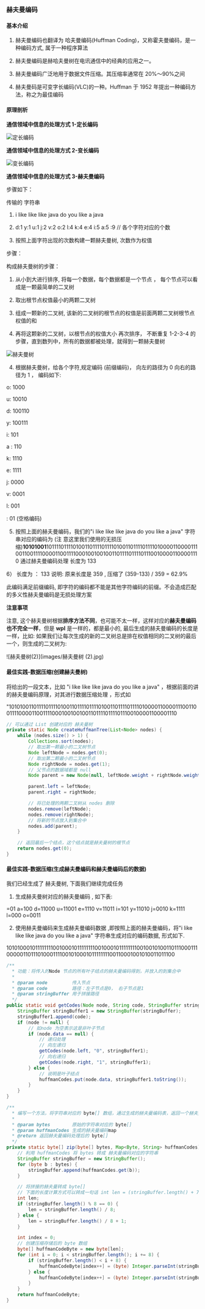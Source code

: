 ### 赫夫曼编码

#### 基本介绍

1) 赫夫曼编码也翻译为 哈夫曼编码(Huffman Coding)，又称霍夫曼编码，是一种编码方式, 属于一种程序算法 

2) 赫夫曼编码是赫哈夫曼树在电讯通信中的经典的应用之一。 

3) 赫夫曼编码广泛地用于数据文件压缩。其压缩率通常在 20%～90%之间 

4) 赫夫曼码是可变字长编码(VLC)的一种。Huffman 于 1952 年提出一种编码方法，称之为最佳编码

#### 原理剖析

**通信领域中信息的处理方式 1-定长编码**

![定长编码](images/定长编码.jpg)

**通信领域中信息的处理方式 2-变长编码**

![变长编码](images/变长编码.jpg)

**通信领域中信息的处理方式 3-赫夫曼编码**

步骤如下：

传输的 字符串 

1) i like like like java do you like a java 

2) d:1 y:1 u:1 j:2 v:2 o:2 l:4 k:4 e:4 i:5 a:5 :9 // 各个字符对应的个数 

3) 按照上面字符出现的次数构建一颗赫夫曼树, 次数作为权值 

步骤： 

构成赫夫曼树的步骤： 

1) 从小到大进行排序, 将每一个数据，每个数据都是一个节点 ， 每个节点可以看成是一颗最简单的二叉树 

2) 取出根节点权值最小的两颗二叉树 

3) 组成一颗新的二叉树, 该新的二叉树的根节点的权值是前面两颗二叉树根节点权值的和 

4) 再将这颗新的二叉树，以根节点的权值大小 再次排序， 不断重复 1-2-3-4 的步骤，直到数列中，所有的数据都被处理，就得到一颗赫夫曼树

![赫夫曼树](images/赫夫曼树.jpg)

4) 根据赫夫曼树，给各个字符,规定编码 (前缀编码)， 向左的路径为 0 向右的路径为 1 ， 编码如下: 

o: 1000 

u: 10010 

d: 100110 

y: 100111 

i: 101 

a : 110 

k: 1110 

e: 1111 

j: 0000 

v: 0001 

l: 001 

 : 01 (空格编码)

5) 按照上面的赫夫曼编码，我们的"i like like like java do you like a java" 字符串对应的编码为 (注 意这里我们使用的无损压缩)**10101001**10111101111010011011110111101001101111011110100001100001110011001111000011001111000100100100110111101111011100100001100001110 通过赫夫曼编码处理 长度为 133 

6） 长度为 ： 133 说明: 原来长度是 359 , 压缩了 (359-133) / 359 = 62.9%

此编码满足前缀编码, 即字符的编码都不能是其他字符编码的前缀。不会造成匹配的多义性赫夫曼编码是无损处理方案

**注意事项** 

注意, 这个赫夫曼树根据**排序方法不同**，也可能不太一样，这样对应的**赫夫曼编码也不完全一样**，但是 **wpl** 是一样的，都是最小的, 最后生成的赫夫曼编码的长度是一样，比如: 如果我们让每次生成的新的二叉树总是排在权值相同的二叉树的最后一个，则生成的二叉树为: 

![赫夫曼树(2)](images/赫夫曼树 (2).jpg)

#### 最佳实践-数据压缩(创建赫夫曼树)

将给出的一段文本，比如 "i like like like java do you like a java" ，根据前面的讲的赫夫曼编码原理，对其进行数据压缩处理 ，形式如 

"1010100110111101111010011011110111101001101111011110100001100001110011001111000011001111000100100100110111101111011100100001100001110 



```java
// 可以通过 List 创建对应的 赫夫曼树
private static Node createHuffmanTree(List<Node> nodes) {
    while (nodes.size() > 1) {
        Collections.sort(nodes);
        // 取出第一颗最小的二叉树节点
        Node leftNode = nodes.get(0);
        // 取出第二颗最小的二叉树节点
        Node rightNode = nodes.get(1);
        // 父节点的数据域都是 null
        Node parent = new Node(null, leftNode.weight + rightNode.weight);

        parent.left = leftNode;
        parent.right = rightNode;

        // 将已处理的两颗二叉树从 nodes 删除
        nodes.remove(leftNode);
        nodes.remove(rightNode);
        // 将新的节点放入到集合中
        nodes.add(parent);
    }

    // 返回最后一个结点，这个结点就是赫夫曼树的根节点
    return nodes.get(0);
}
```

#### 最佳实践-数据压缩(生成赫夫曼编码和赫夫曼编码后的数据)

我们已经生成了 赫夫曼树, 下面我们继续完成任务 

1) 生成赫夫曼树对应的赫夫曼编码 , 如下表: 

 =01 a=100 d=11000 u=11001 e=1110 v=11011 i=101 y=11010 j=0010 k=1111 l=000 o=0011 

2) 使用赫夫曼编码来生成赫夫曼编码数据 ,即按照上面的赫夫曼编码，将"i like like like java do you like a java" 字符串生成对应的编码数据, 形式如下. 

1010100010111111110010001011111111001000101111111100100101001101110001110000011011101000111100101000101111111100110001001010011011100 

```java
/**
  * 功能：将传入的Node 节点的所有叶子结点的赫夫曼编码得到，并放入的到集合中
  *
  * @param node         传入节点
  * @param code         路径：左子节点是0， 右子节点是1
  * @param stringBuffer 用于拼接路径
  */
public static void getCodes(Node node, String code, StringBuffer stringBuffer) {
    StringBuffer stringBuffer1 = new StringBuffer(stringBuffer);
    stringBuffer1.append(code);
    if (node != null) {
        // 如node 为空表示这是非叶子节点
        if (node.data == null) {
            // 递归处理
            // 向左递归
            getCodes(node.left, "0", stringBuffer1);
            // 向右递归
            getCodes(node.right, "1", stringBuffer1);
        } else {
            // 说明是叶子结点
            huffmanCodes.put(node.data, stringBuffer1.toString());
        }
    }
}

/**
  * 编写一个方法，将字符串对应的 byte[] 数组，通过生成的赫夫曼编码表，返回一个赫夫曼编码压缩后的 byte[]
  *
  * @param bytes        原始的字符串对应的 byte[]
  * @param huffmanCodes 生成的赫夫曼编码map
  * @return 返回赫夫曼编码处理后的 byte[]
  */
private static byte[] zip(byte[] bytes, Map<Byte, String> huffmanCodes) {
    // 利用 huffmanCodes 将 bytes 转成 赫夫曼编码对应的字符串
    StringBuffer stringBuffer = new StringBuffer();
    for (byte b : bytes) {
        stringBuffer.append(huffmanCodes.get(b));
    }

    // 将拼接的赫夫曼转成 byte[]
    // 下面的长度计算方式可以转成一句话 int len = (stringBuffer.length() + 7) / 8
    int len;
    if (stringBuffer.length() % 8 == 0) {
        len = stringBuffer.length() / 8;
    } else {
        len = stringBuffer.length() / 8 + 1;
    }

    int index = 0;
    // 创建压缩存储后的 byte 数组
    byte[] huffmanCodeByte = new byte[len];
    for (int i = 0; i < stringBuffer.length(); i += 8) {
        if (stringBuffer.length() < i + 8) {
            huffmanCodeByte[index++] = (byte) Integer.parseInt(stringBuffer.substring(i));
        } else {
            huffmanCodeByte[index++] = (byte) Integer.parseInt(stringBuffer.substring(i, i + 8), 2);
        }
    }
    return huffmanCodeByte;
}
```







